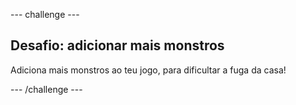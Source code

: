 --- challenge ---

## Desafio: adicionar mais monstros

Adiciona mais monstros ao teu jogo, para dificultar a fuga da casa!

--- /challenge ---